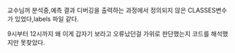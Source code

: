 교수님꺼 분석중,예측 결과 디버깅을 출력하는 과정에서 정의되지 않은 CLASSES변수가 있었다,labels 파일 같다.


9시부터 12시까지 왜 이게 갑자기 보라고 오류났던걸 가위로 판단했는지 코드를 해석했지만 못찾았다.
